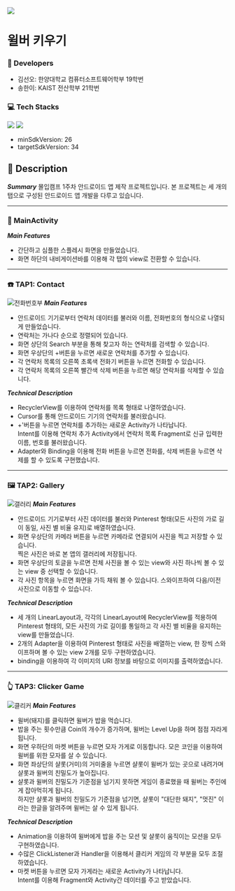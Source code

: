 <img src="https://capsule-render.vercel.app/api?type=soft&color=F5A9E1&height=80&section=header&text=🐷윌버%20키우기🐷&fontSize=50&fontColor=FFFFFF"/>


# 윌버 키우기

### 👥 Developers
- 김선오: 한양대학교 컴퓨터소프트웨어학부 19학번
- 송한이: KAIST 전산학부 21학번

### 💻 Tech Stacks
<img src="https://img.shields.io/badge/AndroidStudio-3DDC84?style=flat-square&logo=AndroidStudio&logoColor=white"/> <img src="https://img.shields.io/badge/Kotlin-7F52FF?style=flat-square&logo=Kotlin&logoColor=white"/>
- minSdkVersion: 26
- targetSdkVersion: 34

## 📢 Description

***Summary***
몰입캠프 1주차 안드로이드 앱 제작 프로젝트입니다.
본 프로젝트는 세 개의 탭으로 구성된 안드로이드 앱 개발을 다루고 있습니다.

---

### 📱 MainActivity
***Main Features***
- 간단하고 심플한 스플레시 화면을 만들었습니다.
- 화면 하단의 내비게이션바를 이용해 각 탭의 view로 전환할 수 있습니다.

---

### ☎️ TAP1: Contact
![전화번호부](https://github.com/sunohkim/Madcamp_AndroidApp/assets/112535704/ccade6b6-da92-4740-b9a2-e47c0c888a58)
***Main Features***
- 안드로이드 기기로부터 연락처 데이터를 불러와 이름, 전화번호의 형식으로 나열되게 만들었습니다.
- 연락처는 가나다 순으로 정렬되어 있습니다.
- 화면 상단의 Search 부분을 통해 찾고자 하는 연락처를 검색할 수 있습니다.
- 화면 우상단의 +버튼을 누르면 새로운 연락처를 추가할 수 있습니다.
- 각 연락처 목록의 오른쪽 초록색 전화기 버튼을 누르면 전화할 수 있습니다.
- 각 연락처 목록의 오른쪽 빨간색 삭제 버튼을 누르면 해당 연락처를 삭제할 수 있습니다.

***Technical Description***
- RecyclerView를 이용하여 연락처를 목록 형태로 나열하였습니다.
- Cursor를 통해 안드로이드 기기의 연락처를 불러왔습니다.
- +'버튼을 누르면 연락처를 추가하는 새로운 Activity가 나타납니다. <br/>
  Intent를 이용해 연락처 추가 Activity에서 연락처 목록 Fragment로 신규 입력한 이름, 번호를 불러왔습니다.
- Adapter와 Binding을 이용해 전화 버튼을 누르면 전화를, 삭제 버튼을 누르면 삭제를 할 수 있도록 구현했습니다.

---

### 🖼️ TAP2: Gallery
![갤러리](https://github.com/sunohkim/Madcamp_AndroidApp/assets/112535704/ee1bc291-7408-4d5a-9a8b-df6b28034848)
***Main Features***
- 안드로이드 기기로부터 사진 데이터를 불러와 Pinterest 형태(모든 사진의 가로 길이 동일, 사진 별 비율 유지)로 배열하였습니다.
- 화면 우상단의 카메라 버튼을 누르면 카메라로 연결되어 사진을 찍고 저장할 수 있습니다. <br/>
  찍은 사진은 바로 본 앱의 갤러리에 저장됩니다.
- 화면 우상단의 토글을 누르면 전체 사진을 볼 수 있는 view와 사진 하나씩 볼 수 있는 view 중 선택할 수 있습니다.
- 각 사진 항목을 누르면 화면을 가득 채워 볼 수 있습니다. 스와이프하여 다음/이전 사진으로 이동할 수 있습니다.

***Technical Description***
- 세 개의 LinearLayout과, 각각의 LinearLayout에 RecyclerView를 적용하여 Pinterest 형태의, 모든 사진의 가로 길이를 통일하고 각 사진 별 비율을 유지하는 view를 만들었습니다.
- 2개의 Adapter을 이용하여 Pinterest 형태로 사진을 배열하는 view, 한 장씩 스와이프하며 볼 수 있는 view 2개를 모두 구현하였습니다.
- binding을 이용하여 각 이미지의 URI 정보를 바탕으로 이미지를 출력하였습니다.

---

### 👆 TAP3: Clicker Game
![클리커](https://github.com/sunohkim/Madcamp_AndroidApp/assets/112535704/eb5ea4a2-278c-421c-be94-c45e70a12bec)
***Main Features***
- 윌버(돼지)를 클릭하면 윌버가 밥을 먹습니다.
- 밥을 주는 횟수만큼 Coin의 개수가 증가하며, 윌버는 Level Up을 하며 점점 자라게 됩니다.
- 화면 우하단의 마켓 버튼을 누르면 모자 가게로 이동합니다. 모은 코인을 이용하여 윌버를 위한 모자를 살 수 있습니다.
- 화면 좌상단의 샬롯(거미)의 거미줄을 누르면 샬롯이 윌버가 있는 곳으로 내려가며 샬롯과 윌버의 친밀도가 높아집니다.
- 샬롯과 윌버의 친밀도가 기준점을 넘기지 못하면 게임이 종료했을 때 윌버는 주인에게 잡아먹히게 됩니다. <br/>
  하지만 샬롯과 윌버의 친밀도가 기준점을 넘기면, 샬롯이 "대단한 돼지", "멋진" 이라는 한글을 알려주며 윌버는 살 수 있게 됩니다.

***Technical Description***
- Animation을 이용하여 윌버에게 밥을 주는 모션 및 샬롯이 움직이는 모션을 모두 구현하였습니다.
- 수많은 ClickListener과 Handler을 이용해서 클리커 게임의 각 부분을 모두 조절하였습니다.
- 마켓 버튼을 누르면 모자 가게라는 새로운 Activity가 나타납니다. <br/>
  Intent를 이용해 Fragment와 Activity간 데이터를 주고 받았습니다.
